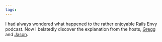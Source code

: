 ```yaml
---
tags: 
---
```


I had always wondered what happened to the rather enjoyable Rails Envy podcast. Now I belatedly discover the explanation from the hosts, [Gregg](http://blog.envylabs.com/2010/04/rails-envy/) and [Jason](http://jasonseifer.com/2010/04/08/rails-envy).
